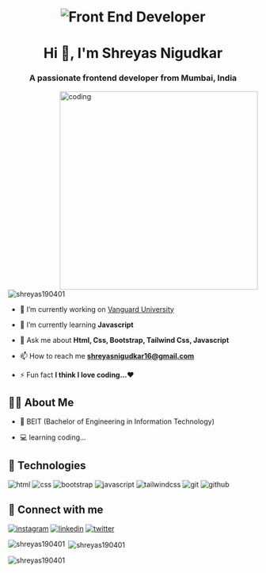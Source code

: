 <h1 align="center"><img alt="Front End Developer" src="https://camo.githubusercontent.com/799ab8397303627bde872354ed56ccc7f927ea67805c166df9e479361221da51/68747470733a2f2f6d656469612e6973746f636b70686f746f2e636f6d2f69642f313136373630303139372f766563746f722f66726f6e742d656e642d646576656c6f706d656e742d7765622d62616e6e65722d636f6e636570742e6a70673f733d3137303636376126773d30266b3d323026633d654e6c33577434724468314b5055495035415834546b6d61456b314b5f39434d78446a6c75356b52326d453d"></h1>
<h1 align="center">Hi 👋, I'm Shreyas Nigudkar</h1>
<h3 align="center">A passionate frontend developer from Mumbai, India</h3>
<img align="right" alt="coding" width="400" src="https://www.guvi.in/blog/wp-content/uploads/2022/11/giphyFSD.gif">


<p align="left"> <img src="https://komarev.com/ghpvc/?username=shreyas190401&label=Profile%20views&color=0e75b6&style=flat" alt="shreyas190401" /> </p>


- 🔭 I’m currently working on [Vanguard University](https://vanguarduniversity.000webhostapp.com/)

- 🌱 I’m currently learning **Javascript**

- 💬 Ask me about **Html, Css, Bootstrap, Tailwind Css, Javascript**

- 📫 How to reach me **shreyasnigudkar16@gmail.com**

- ⚡ Fun fact **I think I love coding...❤**

## 🙋‍♂️ About Me
- 🏫 BEIT (Bachelor of Engineering in Information Technology)

- 💻 learning coding...

## 🚀 Technologies

![html](https://img.shields.io/badge/html5-orange?style=for-the-badge&logo=html5&logoColor=white)
![css](https://img.shields.io/badge/css-blue?style=for-the-badge&logo=css3&logoColor=white)
![bootstrap](https://img.shields.io/badge/Bootstrap-purple?style=for-the-badge&logo=bootstrap&logoColor=white)
![javascript](https://img.shields.io/badge/javascript-yellow?style=for-the-badge&logo=javascript&logoColor=white)
![tailwindcss](https://img.shields.io/badge/tailwind_css-skyblue?style=for-the-badge&logo=tailwindcss&logoColor=white)
![git](https://img.shields.io/badge/git-orangered?style=for-the-badge&logo=git&logoColor=white)
![github](https://img.shields.io/badge/github-black?style=for-the-badge&logo=github&logoColor=white)

## 🔗 Connect with me
[![instagram](https://img.shields.io/badge/instagram-cd486b?style=for-the-badge&logo=instagram&logoColor=white)](https://instagram.com/ig_shrex)
[![linkedin](https://img.shields.io/badge/linkedin-0A66C2?style=for-the-badge&logo=linkedin&logoColor=white)](https://www.linkedin.com/in/shreyasnigudkar)
[![twitter](https://img.shields.io/badge/twitter-1DA1F2?style=for-the-badge&logo=twitter&logoColor=white)](https://www.twitter.com/Shreyas190401)
<p><img align="left" src="https://github-readme-stats.vercel.app/api/top-langs?username=shreyas190401&show_icons=true&locale=en&layout=compact" alt="shreyas190401" /></p>

<p>&nbsp;<img align="center" src="https://github-readme-stats.vercel.app/api?username=shreyas190401&show_icons=true&locale=en" alt="shreyas190401" /></p>

<p><img align="center" src="https://github-readme-streak-stats.herokuapp.com/?user=shreyas190401&" alt="shreyas190401" /></p>

